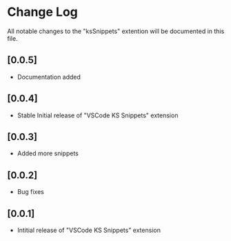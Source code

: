# Change Log
All notable changes to the "ksSnippets" extention will be documented in this file.

## [0.0.5]
- Documentation added

## [0.0.4]
- Stable Initial release of "VSCode KS Snippets" extension 

## [0.0.3]
- Added more snippets

## [0.0.2]
- Bug fixes

## [0.0.1]
- Intitial release of "VSCode KS Snippets" extension 
